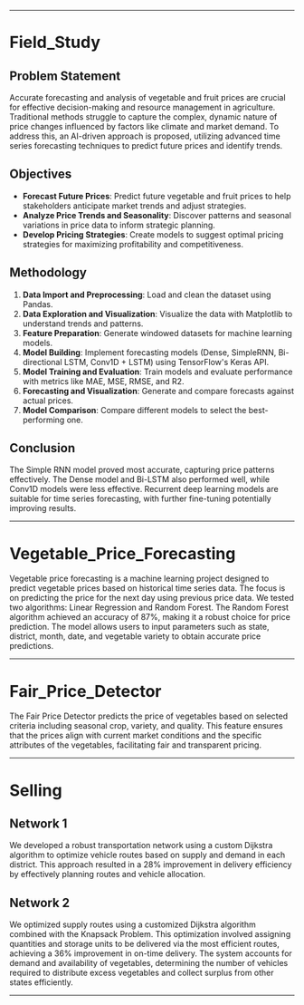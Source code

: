 
---

# Field_Study

## Problem Statement

Accurate forecasting and analysis of vegetable and fruit prices are crucial for effective decision-making and resource management in agriculture. Traditional methods struggle to capture the complex, dynamic nature of price changes influenced by factors like climate and market demand. To address this, an AI-driven approach is proposed, utilizing advanced time series forecasting techniques to predict future prices and identify trends.

## Objectives

- **Forecast Future Prices**: Predict future vegetable and fruit prices to help stakeholders anticipate market trends and adjust strategies.
- **Analyze Price Trends and Seasonality**: Discover patterns and seasonal variations in price data to inform strategic planning.
- **Develop Pricing Strategies**: Create models to suggest optimal pricing strategies for maximizing profitability and competitiveness.

## Methodology

1. **Data Import and Preprocessing**: Load and clean the dataset using Pandas.
2. **Data Exploration and Visualization**: Visualize the data with Matplotlib to understand trends and patterns.
3. **Feature Preparation**: Generate windowed datasets for machine learning models.
4. **Model Building**: Implement forecasting models (Dense, SimpleRNN, Bi-directional LSTM, Conv1D + LSTM) using TensorFlow's Keras API.
5. **Model Training and Evaluation**: Train models and evaluate performance with metrics like MAE, MSE, RMSE, and R2.
6. **Forecasting and Visualization**: Generate and compare forecasts against actual prices.
7. **Model Comparison**: Compare different models to select the best-performing one.

## Conclusion

The Simple RNN model proved most accurate, capturing price patterns effectively. The Dense model and Bi-LSTM also performed well, while Conv1D models were less effective. Recurrent deep learning models are suitable for time series forecasting, with further fine-tuning potentially improving results.

---

# Vegetable_Price_Forecasting

Vegetable price forecasting is a machine learning project designed to predict vegetable prices based on historical time series data. The focus is on predicting the price for the next day using previous price data. We tested two algorithms: Linear Regression and Random Forest. The Random Forest algorithm achieved an accuracy of 87%, making it a robust choice for price prediction. The model allows users to input parameters such as state, district, month, date, and vegetable variety to obtain accurate price predictions.

---

# Fair_Price_Detector

The Fair Price Detector predicts the price of vegetables based on selected criteria including seasonal crop, variety, and quality. This feature ensures that the prices align with current market conditions and the specific attributes of the vegetables, facilitating fair and transparent pricing.

---

# Selling

## Network 1

We developed a robust transportation network using a custom Dijkstra algorithm to optimize vehicle routes based on supply and demand in each district. This approach resulted in a 28% improvement in delivery efficiency by effectively planning routes and vehicle allocation.

## Network 2

We optimized supply routes using a customized Dijkstra algorithm combined with the Knapsack Problem. This optimization involved assigning quantities and storage units to be delivered via the most efficient routes, achieving a 36% improvement in on-time delivery. The system accounts for demand and availability of vegetables, determining the number of vehicles required to distribute excess vegetables and collect surplus from other states efficiently.

---

